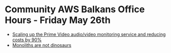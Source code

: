 # Community AWS Balkans Office Hours - Friday May 26th

- [Scaling up the Prime Video audio/video monitoring service and reducing costs by 90%](https://www.primevideotech.com/video-streaming/scaling-up-the-prime-video-audio-video-monitoring-service-and-reducing-costs-by-90) 
- [Monoliths are not dinosaurs](https://www.allthingsdistributed.com/2023/05/monoliths-are-not-dinosaurs.html)
